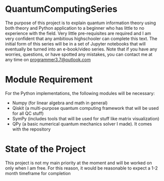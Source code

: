 # QuantumComputingSeries
The purpose of this project is to explain quantum information theory using both theory and Python application to a beginner who has little to no experience with the field. Very little pre-requisites are required and I am very confident that any ambitious highschooler can complete this text. The initial form of this series will be in a set of Jupyter notebooks that will eventually be turned into an e-book/video series. Note that if you have any worries, questions, or have spotted any mistakes, you can contact me at any time on programmer3.7@outlook.com

# Module Requirement 

For the Python implementations, the following modules will be necessary:

- Numpy (for linear algebra and math in general)
- Qiskit (a multi-purpose quantum computing framework that will be used for all QC stuff)
- SymPy (includes tools that will be used for stuff like matrix visualization)
- QPy (a basic numerical quantum mechanics solver I made). It comes with the repository



# State of the Project


This project is not my main priority at the moment and will be worked on only when I am free. For this reason, it would be reasonable to expect a 1-2 month timeframe for completion
